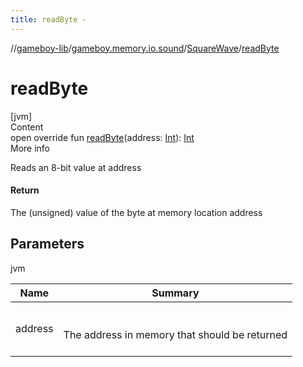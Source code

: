 ```yaml
---
title: readByte -
---
```

//[gameboy-lib](../../index.md)/[gameboy.memory.io.sound](../index.md)/[SquareWave](index.md)/[readByte](read-byte.md)



# readByte  
[jvm]  
Content  
open override fun [readByte](read-byte.md)(address: [Int](https://kotlinlang.org/api/latest/jvm/stdlib/kotlin/-int/index.html)): [Int](https://kotlinlang.org/api/latest/jvm/stdlib/kotlin/-int/index.html)  
More info  


Reads an 8-bit value at address



#### Return  


The (unsigned) value of the byte at memory location address



## Parameters  
  
jvm  
  
|  Name|  Summary| 
|---|---|
| <a name="gameboy.memory.io.sound/SquareWave/readByte/#kotlin.Int/PointingToDeclaration/"></a>address| <a name="gameboy.memory.io.sound/SquareWave/readByte/#kotlin.Int/PointingToDeclaration/"></a><br><br>The address in memory that should be returned<br><br>
  
  



